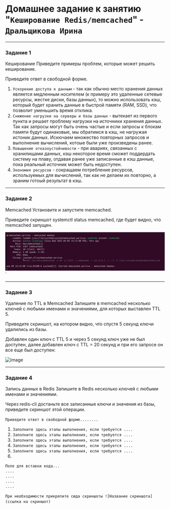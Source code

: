# Домашнее задание к занятию "`Кеширование Redis/memcached`" - `Дральщикова Ирина`

---

### Задание 1
Кеширование
Приведите примеры проблем, которые может решить кеширование.

Приведите ответ в свободной форме.

1. `Ускорение доступа к данным` - так как обычно место хранения данных является медленным носителем (к примеру это удаленные сетевые ресурсы, жестке диски, базы данных), то можно использовать кэш, который будет хранить данные в быстрой памяти (RAM, SSD), что позволит уменьшить время отклика.
2. `Снижение нагрузки на серверы и базы данных` - вытекает из первого пункта и решает проблему нагрузки на источники хранения данных. Так как запросы могут быть очень частые и если запросы к блокам памяти будут одинаковые, мы обратимся в кэш, не нагружая истоник данных. Искючаем множество повторных запросов и выполнение вычислений, котоые были уже произведены ранее.
3. `Повышение отказоустойчивости` - при авариях, связанных с хранилищами данных, кэш некоторое время сможет поддердать систему на плаву, отдавая ранее уже записанные в кэш данные, пока реальный источник может быть недоступен.
4. `Экономия ресурсов` - сокращаем потребление ресурсов, используемых для вычислений, так как не делаем их повторно, а зраним готоый результат в кэш.

---

### Задание 2
Memcached
Установите и запустите memcached.

Приведите скриншот systemctl status memcached, где будет видно, что memcached запущен.

![Решение 2](https://raw.githubusercontent.com/onegerda/11-02/refs/heads/main/photo_2025-04-09_14-23-28.jpg)`


---

### Задание 3
Удаление по TTL в Memcached
Запишите в memcached несколько ключей с любыми именами и значениями, для которых выставлен TTL 5.

Приведите скриншот, на котором видно, что спустя 5 секунд ключи удалились из базы.

Добавлен один ключ с TTL 5 и через 5 секунд ключ уже не был доступен, далее добавлен ключ с TTL = 20 секунд и при его запросе он все еще был доступен:

![image](https://github.com/user-attachments/assets/b90b37bf-c72f-484b-9baf-b5c794304600)

---

### Задание 4
Запись данных в Redis
Запишите в Redis несколько ключей с любыми именами и значениями.

Через redis-cli достаньте все записанные ключи и значения из базы, приведите скриншот этой операции.

`Приведите ответ в свободной форме........`

1. `Заполните здесь этапы выполнения, если требуется ....`
2. `Заполните здесь этапы выполнения, если требуется ....`
3. `Заполните здесь этапы выполнения, если требуется ....`
4. `Заполните здесь этапы выполнения, если требуется ....`
5. `Заполните здесь этапы выполнения, если требуется ....`
6. 

```
Поле для вставки кода...
....
....
....
....
```

`При необходимости прикрепитe сюда скриншоты
![Название скриншота](ссылка на скриншот)`

